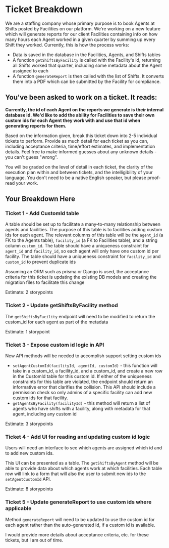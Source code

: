 # Ticket Breakdown
We are a staffing company whose primary purpose is to book Agents at Shifts posted by Facilities on our platform. We're working on a new feature which will generate reports for our client Facilities containing info on how many hours each Agent worked in a given quarter by summing up every Shift they worked. Currently, this is how the process works:

- Data is saved in the database in the Facilities, Agents, and Shifts tables
- A function `getShiftsByFacility` is called with the Facility's id, returning all Shifts worked that quarter, including some metadata about the Agent assigned to each
- A function `generateReport` is then called with the list of Shifts. It converts them into a PDF which can be submitted by the Facility for compliance.

## You've been asked to work on a ticket. It reads:

**Currently, the id of each Agent on the reports we generate is their internal database id. We'd like to add the ability for Facilities to save their own custom ids for each Agent they work with and use that id when generating reports for them.**


Based on the information given, break this ticket down into 2-5 individual tickets to perform. Provide as much detail for each ticket as you can, including acceptance criteria, time/effort estimates, and implementation details. Feel free to make informed guesses about any unknown details - you can't guess "wrong".


You will be graded on the level of detail in each ticket, the clarity of the execution plan within and between tickets, and the intelligibility of your language. You don't need to be a native English speaker, but please proof-read your work.

## Your Breakdown Here

### Ticket 1 - Add CustomId table
A table should be set up to facilitate a many-to-many relationship between agents and facilities.
The purpose of this table is to facilities adding custom ids for each agent.
The relevant columns of this table will be the `agent_id` (a FK to the Agents table), `facility_id` (a FK to Facilities
table), and a string column `custom_id`.
The table should have a uniqueness constraint for `agent_id` and `facility_id`, so each agent will only have one custom
id per facility.
The table should have a uniqueness constraint for `facility_id` and `custom_id` to prevent duplicate ids

Assuming an ORM such as prisma or Django is used, the acceptance criteria for this ticket is updating the existing DB models and creating the migration files to facilitate this change

Estimate: 2 storypoints

### Ticket 2 - Update getShiftsByFacility method
The `getShiftsByFacility` endpoint will need to be modified to return the custom_id for each agent as part of the metadata

Estimate: 1 storypoint

### Ticket 3 - Expose custom id logic in API
New API methods will be needed to accomplish support setting custom ids
- `setAgentCustomId(facilityId, agentId, customId)` - this function will take in a custom_id, a facility_id, and a
custom_id, and create a new row in the CustomId table for this custom id. If either of the uniqueness constraints for
this table are violated, the endpoint should return an informative error that clarifies the collision. This API should
include a permission check so only admins of a specific facility can add new custom ids for that facility.
- `getAgentsByFacility(facilityId)` - this method will return a list of agents who have shifts with a facility, along with metadata for that agent, including any custom id

Estimate: 3 storypoints

### Ticket 4 - Add UI for reading and updating custom id logic
Users will need an interface to see which agents are assigned which id and to add new custom ids.

This UI can be presented as a table. The `getShiftsByAgent` method will be able to provide data about which agents work at which facilities. Each table row will link to a form that will also the user to submit new ids to the `setAgentCustomId` API.

Estimate: 8 storypoints

### Ticket 5 - Update generateReport to use custom ids where applicable
Method `generateReport` will need to be updated to use the custom id for each agent rather than the auto-generated id, if a custom id is available.

I would provide more details about acceptance criteria, etc. for these tickets, but I am out of time. 
